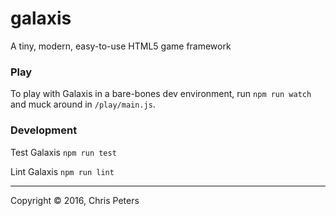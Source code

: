 galaxis
=======

A tiny, modern, easy-to-use HTML5 game framework

### Play

To play with Galaxis in a bare-bones dev environment, run `npm run watch` and muck around in `/play/main.js`.

### Development

Test Galaxis
`npm run test`

Lint Galaxis
`npm run lint`

------------------------------
Copyright © 2016, Chris Peters
